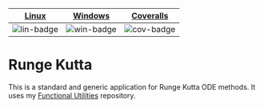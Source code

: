 | [Linux][lin-link] | [Windows][win-link] | [Coveralls][cov-link] |
| :---------------: | :-----------------: | :-------------------: |
| ![lin-badge]      | ![win-badge]        | ![cov-badge]          |

[lin-badge]: https://travis-ci.org/phillyfan1138/RungeKutta.svg?branch=master "Travis build status"
[lin-link]:  https://travis-ci.org/phillyfan1138/RungeKutta "Travis build status"
[win-badge]: https://ci.appveyor.com/api/projects/status/teg0689hfk5qc5te?svg=true "AppVeyor build status"
[win-link]:  https://ci.appveyor.com/project/phillyfan1138/rungekutta "AppVeyor build status"
[cov-badge]: https://codecov.io/gh/phillyfan1138/RungeKutta/branch/master/graph/badge.svg
[cov-link]:  https://codecov.io/gh/phillyfan1138/RungeKutta


# Runge Kutta

This is a standard and generic application for Runge Kutta ODE methods.  It uses my <a href="https://github.com/phillyfan1138/FunctionalUtilities">Functional Utilities</a> repository.